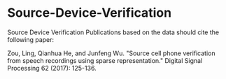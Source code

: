 # Source-Device-Verification
Source Device Verification
Publications based on the data should cite the following paper: 

Zou, Ling, Qianhua He, and Junfeng Wu. "Source cell phone verification from speech recordings using sparse representation." Digital Signal Processing 62 (2017): 125-136.
